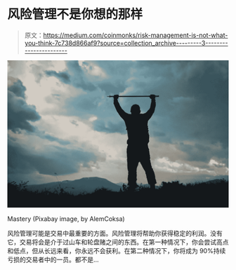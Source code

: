 # 风险管理不是你想的那样

> 原文：<https://medium.com/coinmonks/risk-management-is-not-what-you-think-7c738d866af9?source=collection_archive---------3----------------------->

![](img/9cb1ef659b6131efd7f6b60ff66a13d0.png)

Mastery (Pixabay image, by AlemCoksa)

风险管理可能是交易中最重要的方面。风险管理将帮助你获得稳定的利润。没有它，交易将会是介于过山车和轮盘赌之间的东西。在第一种情况下，你会尝试高点和低点，但从长远来看，你永远不会获利。在第二种情况下，你将成为 90%持续亏损的交易者中的一员。都不是…